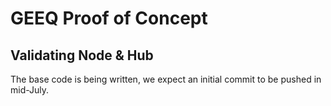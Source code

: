 # GEEQ Proof of Concept
## Validating Node & Hub

The base code is being written, we expect an initial commit to be pushed in mid-July.